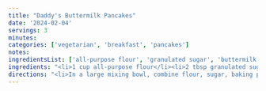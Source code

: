 ```yaml
---
title: "Daddy's Buttermilk Pancakes"
date: '2024-02-04'
servings: 3
minutes: 
categories: ['vegetarian', 'breakfast', 'pancakes']
notes: 
ingredientsList: ['all-purpose flour', 'granulated sugar', 'buttermilk', 'oil', 'eggs']
ingredients: "<li>1 cup all-purpose flour</li><li>2 tbsp granulated sugar</li><li>1 tsp baking powder</li><li>1/2 tsp baking soda</li><li>1 cup buttermilk</li><li>1 tbsp vegetable oil</li><li>1 egg</li>"
directions: "<li>In a large mixing bowl, combine flour, sugar, baking powder, and baking soda.</li><li>In another medium bowl, gently whisk the egg, then add the buttermilk and vegetable oil.</li><li>Add the wet to the dry, whisking until just combined.</li><li>Set a griddle over med-low heat and oil with a bit of olive oil.</li><li>Ladle out batter onto the griddle, about 1/3 cup per pancake, leaving some space in between the pancakes so they can breathe.</li><li>If you'd like, sprinkle chocolate chips, berries, or chopped apples over the batter circles.</li><li>Leave to cook until the tops of the pancakes bubble (about 3 min), then flip and cook the other side for another 3 minutes or so, until both sides are golden.</li><li>Serve hot!</li>"
---
```

